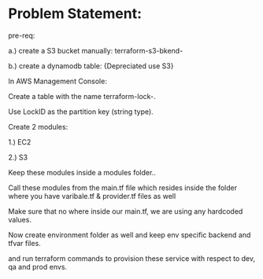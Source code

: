 # Problem Statement:

pre-req: 

a.) create a S3 bucket manually: terraform-s3-bkend-<your-name>

b.) create a dynamodb table: {Depreciated use S3}

In AWS Management Console:

Create a table with the name terraform-lock-<your-name>.

Use LockID as the partition key (string type).

Create 2 modules:

1.) EC2

2.) S3

Keep these modules inside a modules folder..

Call these modules from the main.tf file which resides inside the folder where you have varibale.tf & provider.tf files as well

Make sure that no where inside our main.tf, we are using any hardcoded values.

Now create environment folder as well and keep env specific backend and tfvar files.

and run terraform commands to provision these service with respect to dev, qa and prod envs.